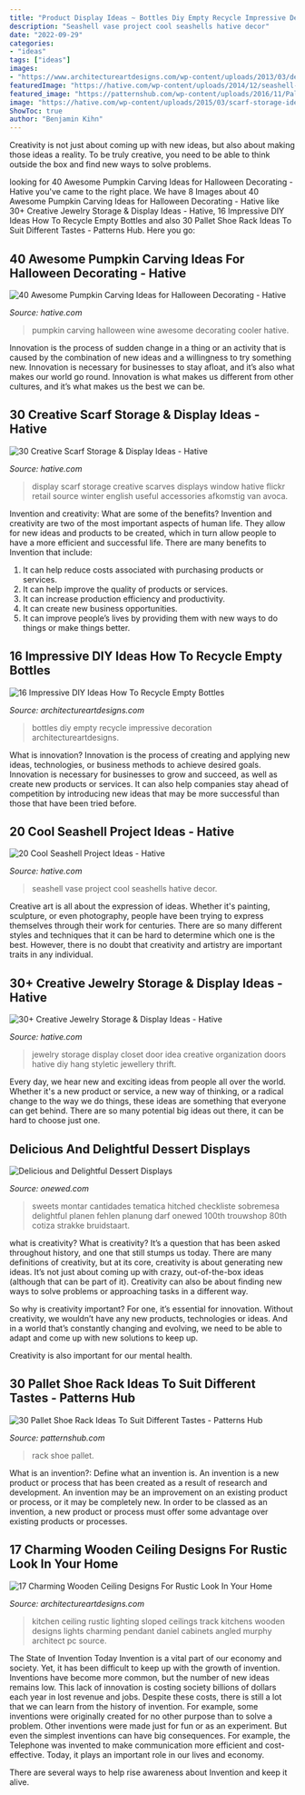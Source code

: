 ```yaml
---
title: "Product Display Ideas ~ Bottles Diy Empty Recycle Impressive Decoration Architectureartdesigns"
description: "Seashell vase project cool seashells hative decor"
date: "2022-09-29"
categories:
- "ideas"
tags: ["ideas"]
images:
- "https://www.architectureartdesigns.com/wp-content/uploads/2013/03/decoration-bottles-diy-ArchitectureArtDesigns-14.jpg"
featuredImage: "https://hative.com/wp-content/uploads/2014/12/seashell-project-ideas/7-seashell-vase.jpg"
featured_image: "https://patternshub.com/wp-content/uploads/2016/11/Pallet-shoe-rack-wall.jpg"
image: "https://hative.com/wp-content/uploads/2015/03/scarf-storage-ideas/28-creative-scarf-storage-and-display-ideas.jpg"
ShowToc: true
author: "Benjamin Kihn"
---
```



Creativity is not just about coming up with new ideas, but also about making those ideas a reality. To be truly creative, you need to be able to think outside the box and find new ways to solve problems.

	

		
looking for 40 Awesome Pumpkin Carving Ideas for Halloween Decorating - Hative you've came to the right place. We have 8 Images about 40 Awesome Pumpkin Carving Ideas for Halloween Decorating - Hative like 30+ Creative Jewelry Storage &amp; Display Ideas - Hative, 16 Impressive DIY Ideas How To Recycle Empty Bottles and also 30 Pallet Shoe Rack Ideas To Suit Different Tastes - Patterns Hub. Here you go:
		
    
## 40 Awesome Pumpkin Carving Ideas For Halloween Decorating - Hative

<img loading=lazy src="https://hative.com/wp-content/uploads/2014/10/pumpkin-carving-ideas/30-wine-cooler-pumpkin.jpg" onerror="this.onerror=null;this.src='https://tse4.mm.bing.net/th?id=OIP.8FEsfgfBW_9Kq2kfCDJ__AHaLr&amp;pid=15.1';" alt="40 Awesome Pumpkin Carving Ideas for Halloween Decorating - Hative">

_Source: hative.com_

>pumpkin carving halloween wine awesome decorating cooler hative. 

	

Innovation is the process of sudden change in a thing or an activity that is caused by the combination of new ideas and a willingness to try something new. Innovation is necessary for businesses to stay afloat, and it’s also what makes our world go round. Innovation is what makes us different from other cultures, and it’s what makes us the best we can be.

    
## 30 Creative Scarf Storage &amp; Display Ideas - Hative

<img loading=lazy src="https://hative.com/wp-content/uploads/2015/03/scarf-storage-ideas/28-creative-scarf-storage-and-display-ideas.jpg" onerror="this.onerror=null;this.src='https://tse1.mm.bing.net/th?id=OIP.tHcBPHAZqT_1oE7QXYolywHaJ4&amp;pid=15.1';" alt="30 Creative Scarf Storage &amp; Display Ideas - Hative">

_Source: hative.com_

>display scarf storage creative scarves displays window hative flickr retail source winter english useful accessories afkomstig van avoca. 

	

Invention and creativity: What are some of the benefits?
Invention and creativity are two of the most important aspects of human life. They allow for new ideas and products to be created, which in turn allow people to have a more efficient and successful life. There are many benefits to Invention that include: 
1. It can help reduce costs associated with purchasing products or services. 
2. It can help improve the quality of products or services. 
3. It can increase production efficiency and productivity. 
4. It can create new business opportunities. 
5. It can improve people’s lives by providing them with new ways to do things or make things better.

    
## 16 Impressive DIY Ideas How To Recycle Empty Bottles

<img loading=lazy src="https://www.architectureartdesigns.com/wp-content/uploads/2013/03/decoration-bottles-diy-ArchitectureArtDesigns-14.jpg" onerror="this.onerror=null;this.src='https://tse1.mm.bing.net/th?id=OIP.pjZn0FNMfvY0taDydgX2CAHaJ6&amp;pid=15.1';" alt="16 Impressive DIY Ideas How To Recycle Empty Bottles">

_Source: architectureartdesigns.com_

>bottles diy empty recycle impressive decoration architectureartdesigns. 

	

What is innovation?
Innovation is the process of creating and applying new ideas, technologies, or business methods to achieve desired goals. Innovation is necessary for businesses to grow and succeed, as well as create new products or services. It can also help companies stay ahead of competition by introducing new ideas that may be more successful than those that have been tried before.

    
## 20 Cool Seashell Project Ideas - Hative

<img loading=lazy src="https://hative.com/wp-content/uploads/2014/12/seashell-project-ideas/7-seashell-vase.jpg" onerror="this.onerror=null;this.src='https://tse3.mm.bing.net/th?id=OIP.aPfXizY4yijZISR7BdlsEAHaJ4&amp;pid=15.1';" alt="20 Cool Seashell Project Ideas - Hative">

_Source: hative.com_

>seashell vase project cool seashells hative decor. 

	

Creative art is all about the expression of ideas. Whether it's painting, sculpture, or even photography, people have been trying to express themselves through their work for centuries. There are so many different styles and techniques that it can be hard to determine which one is the best. However, there is no doubt that creativity and artistry are important traits in any individual.

    
## 30+ Creative Jewelry Storage &amp; Display Ideas - Hative

<img loading=lazy src="https://hative.com/wp-content/uploads/2015/01/jewelry-storage-display-ideas/31-old-closet-door-display-idea.jpg" onerror="this.onerror=null;this.src='https://tse3.mm.bing.net/th?id=OIP.WDmjR3YVnfWx-6geBf_6-wHaJ4&amp;pid=15.1';" alt="30+ Creative Jewelry Storage &amp; Display Ideas - Hative">

_Source: hative.com_

>jewelry storage display closet door idea creative organization doors hative diy hang styletic jewellery thrift. 

	

Every day, we hear new and exciting ideas from people all over the world. Whether it's a new product or service, a new way of thinking, or a radical change to the way we do things, these ideas are something that everyone can get behind. There are so many potential big ideas out there, it can be hard to choose just one.

    
## Delicious And Delightful Dessert Displays

<img loading=lazy src="https://wedding-pictures-04.onewed.com/72553/signage_for_dessert_table__full.jpg" onerror="this.onerror=null;this.src='https://tse4.mm.bing.net/th?id=OIP.RbyTItTycEdBJiLakh2KqgHaLH&amp;pid=15.1';" alt="Delicious and Delightful Dessert Displays">

_Source: onewed.com_

>sweets montar cantidades tematica hitched checkliste sobremesa delightful planen fehlen planung darf onewed 100th trouwshop 80th cotiza strakke bruidstaart. 

	

what is creativity?
What is creativity? It’s a question that has been asked throughout history, and one that still stumps us today. There are many definitions of creativity, but at its core, creativity is about generating new ideas.
It’s not just about coming up with crazy, out-of-the-box ideas (although that can be part of it). Creativity can also be about finding new ways to solve problems or approaching tasks in a different way.

So why is creativity important? For one, it’s essential for innovation. Without creativity, we wouldn’t have any new products, technologies or ideas. And in a world that’s constantly changing and evolving, we need to be able to adapt and come up with new solutions to keep up.

Creativity is also important for our mental health.

    
## 30 Pallet Shoe Rack Ideas To Suit Different Tastes - Patterns Hub

<img loading=lazy src="https://patternshub.com/wp-content/uploads/2016/11/Pallet-shoe-rack-wall.jpg" onerror="this.onerror=null;this.src='https://tse3.mm.bing.net/th?id=OIP.qxyuwPAL4PpCaahdN3EDbwHaJ3&amp;pid=15.1';" alt="30 Pallet Shoe Rack Ideas To Suit Different Tastes - Patterns Hub">

_Source: patternshub.com_

>rack shoe pallet. 

	

What is an invention?: Define what an invention is.
An invention is a new product or process that has been created as a result of research and development. An invention may be an improvement on an existing product or process, or it may be completely new. In order to be classed as an invention, a new product or process must offer some advantage over existing products or processes.

    
## 17 Charming Wooden Ceiling Designs For Rustic Look In Your Home

<img loading=lazy src="https://www.architectureartdesigns.com/wp-content/uploads/2015/11/144.jpg" onerror="this.onerror=null;this.src='https://tse4.mm.bing.net/th?id=OIP.HrqQSanKq0q-VCJHXlMYAgAAAA&amp;pid=15.1';" alt="17 Charming Wooden Ceiling Designs For Rustic Look In Your Home">

_Source: architectureartdesigns.com_

>kitchen ceiling rustic lighting sloped ceilings track kitchens wooden designs lights charming pendant daniel cabinets angled murphy architect pc source. 

	

The State of Invention Today
Invention is a vital part of our economy and society. Yet, it has been difficult to keep up with the growth of invention. Inventions have become more common, but the number of new ideas remains low. This lack of innovation is costing society billions of dollars each year in lost revenue and jobs.
Despite these costs, there is still a lot that we can learn from the history of invention. For example, some inventions were originally created for no other purpose than to solve a problem. Other inventions were made just for fun or as an experiment. But even the simplest inventions can have big consequences. For example, the Telephone was invented to make communication more efficient and cost-effective. Today, it plays an important role in our lives and economy.

There are several ways to help rise awareness about Invention and keep it alive.

